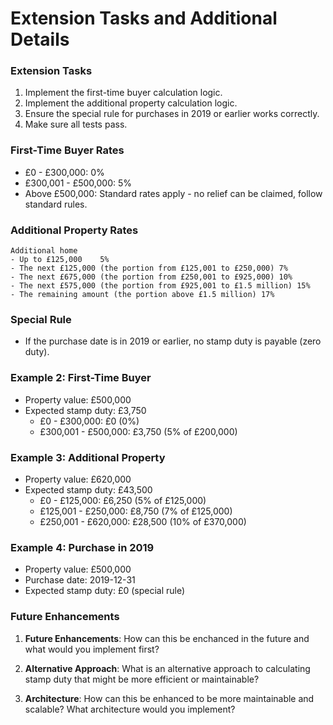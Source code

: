 # Extension Tasks and Additional Details

### Extension Tasks

1. Implement the first-time buyer calculation logic.
2. Implement the additional property calculation logic.
3. Ensure the special rule for purchases in 2019 or earlier works correctly.
4. Make sure all tests pass.

### First-Time Buyer Rates
- £0 - £300,000: 0%
- £300,001 - £500,000: 5%
- Above £500,000: Standard rates apply - no relief can be claimed, follow standard rules.

### Additional Property Rates
```
Additional home
- Up to £125,000	5%
- The next £125,000 (the portion from £125,001 to £250,000)	7%
- The next £675,000 (the portion from £250,001 to £925,000)	10%
- The next £575,000 (the portion from £925,001 to £1.5 million)	15%
- The remaining amount (the portion above £1.5 million)	17%
```

### Special Rule
- If the purchase date is in 2019 or earlier, no stamp duty is payable (zero duty).

### Example 2: First-Time Buyer
- Property value: £500,000
- Expected stamp duty: £3,750
  - £0 - £300,000: £0 (0%)
  - £300,001 - £500,000: £3,750 (5% of £200,000)

### Example 3: Additional Property
- Property value: £620,000
- Expected stamp duty: £43,500
  - £0 - £125,000: £6,250 (5% of £125,000)
  - £125,001 - £250,000: £8,750 (7% of £125,000)
  - £250,001 - £620,000: £28,500 (10% of £370,000)

### Example 4: Purchase in 2019
- Property value: £500,000
- Purchase date: 2019-12-31
- Expected stamp duty: £0 (special rule)



### Future Enhancements

1. **Future Enhancements**: How can this be enchanced in the future and what would you implement first?

2. **Alternative Approach**: What is an alternative approach to calculating stamp duty that might be more efficient or maintainable?

3. **Architecture**: How can this be enhanced to be more maintainable and scalable? What architecture would you implement?

